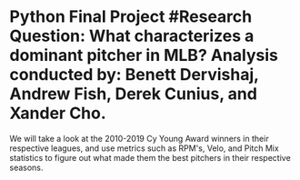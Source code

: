 # Python Final Project #Research Question: What characterizes a dominant pitcher in MLB? Analysis conducted by: Benett Dervishaj, Andrew Fish, Derek Cunius, and Xander Cho.
We will take a look at the 2010-2019 Cy Young Award winners in their respective leagues, and use metrics such as RPM's, Velo, and Pitch Mix statistics to figure out what made them the best pitchers in their respective seasons.
